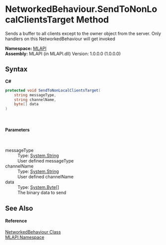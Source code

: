 # NetworkedBehaviour.SendToNonLocalClientsTarget Method 
 

Sends a buffer to all clients except to the owner object from the server. Only handlers on this NetworkedBehaviour will get invoked

**Namespace:**&nbsp;<a href="N_MLAPI">MLAPI</a><br />**Assembly:**&nbsp;MLAPI (in MLAPI.dll) Version: 1.0.0.0 (1.0.0.0)

## Syntax

**C#**<br />
``` C#
protected void SendToNonLocalClientsTarget(
	string messageType,
	string channelName,
	byte[] data
)
```

<br />

#### Parameters
&nbsp;<dl><dt>messageType</dt><dd>Type: <a href="http://msdn2.microsoft.com/en-us/library/s1wwdcbf" target="_blank">System.String</a><br />User defined messageType</dd><dt>channelName</dt><dd>Type: <a href="http://msdn2.microsoft.com/en-us/library/s1wwdcbf" target="_blank">System.String</a><br />User defined channelName</dd><dt>data</dt><dd>Type: <a href="http://msdn2.microsoft.com/en-us/library/yyb1w04y" target="_blank">System.Byte</a>[]<br />The binary data to send</dd></dl>

## See Also


#### Reference
<a href="T_MLAPI_NetworkedBehaviour">NetworkedBehaviour Class</a><br /><a href="N_MLAPI">MLAPI Namespace</a><br />